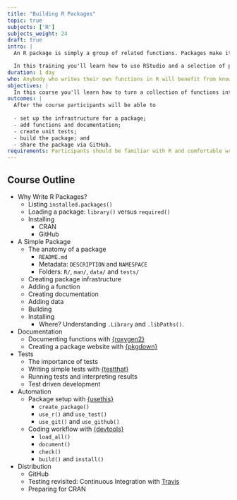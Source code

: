 ```yaml
---
title: "Building R Packages"
topic: true
subjects: ['R']
subjects_weight: 24
draft: true
intro: |
  An R package is simply a group of related functions. Packages make it easier to organise and share code. It sounds complicated, but it's not.

  In this training you'll learn how to use RStudio and a selection of packages, like `{devtools}` and `{usethis}`, to create your own packages.
duration: 1 day
who: Anybody who writes their own functions in R will benefit from knowing how to wrap those functions up in a package.
objectives: |
  In this course you'll learn how to turn a collection of functions into a package.
outcomes: |
  After the course participants will be able to
  
  - set up the infrastructure for a package;
  - add functions and documentation;
  - create unit tests;
  - build the package; and
  - share the package via GitHub.
requirements: Participants should be familiar with R and comfortable writing their own functions.
---
```


## Course Outline

- Why Write R Packages?
    - Listing `installed.packages()`
    - Loading a package: `library()` versus `required()`
    - Installing
        - CRAN
        - GitHub
- A Simple Package
    - The anatomy of a package
        - `README.md`
        - Metadata: `DESCRIPTION` and `NAMESPACE`
        - Folders: `R/`, `man/`, `data/` and `tests/`
    - Creating package infrastructure
    - Adding a function
    - Creating documentation
    - Adding data
    - Building
    - Installing
        - Where? Understanding `.Library` and `.libPaths()`.
- Documentation
    - Documenting functions with [{roxygen2}](https://github.com/klutometis/roxygen)
    - Creating a package website with [{pkgdown}](https://pkgdown.r-lib.org/)
- Tests
    - The importance of tests
    - Writing simple tests with [{testthat}](https://github.com/r-lib/testthat)
    - Running tests and interpreting results
    - Test driven development
- Automation
    - Package setup with [{usethis}](https://usethis.r-lib.org/)
        - `create_package()`
        - `use_r()` and `use_test()`
        - `use_git()` and `use_github()`
    - Coding workflow with [{devtools}](https://github.com/r-lib/devtools)
        - `load_all()`
        - `document()`
        - `check()`
        - `build()` and `install()`
- Distribution
    - GitHub
    - Testing revisited: Continuous Integration with [Travis](https://travis-ci.org/)
    - Preparing for CRAN
